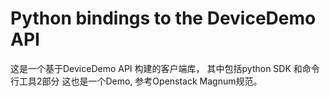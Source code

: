 # Python bindings to the DeviceDemo API

这是一个基于DeviceDemo API 构建的客户端库， 其中包括python SDK 和命令行工具2部分
这也是一个Demo, 参考Openstack Magnum规范。